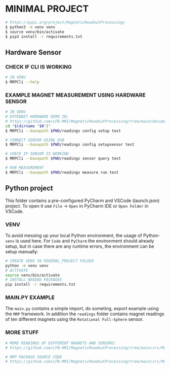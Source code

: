 # MINIMAL PROJECT


```bash
# https://pypi.org/project/MagneticReadoutProcessing/
$ python3 -m venv venv
$ source venv/bin/activate
$ pip3 install -r requirements.txt
```

## Hardware Sensor

### CHECK IF CLI IS WORKING
```bash
# IN VENV
$ MRPCli --help
```

### EXAMPLE MAGNET MEASUREMENT USING HARDWARE SENSOR

```bash
# IN VENV
# EXTENDET HARDWARE DEMO IN:
# https://github.com/LFB-MRI/MagneticReadoutProcessing/tree/main/documentation/colloquium/demo
cd "$(dirname "$0")"
$ MRPCli --basepath $PWD/readings config setup test

# CONNECT SENSOR USING USB
$ MRPCli --basepath $PWD/readings config setupsensor test

# CHECK IF SENSOR IS WORKING
$ MRPCli --basepath $PWD/readings sensor query test

# RUN MEASUREMENT
$ MRPCli --basepath $PWD/readings measure run test
```


## Python project

This folder contains a pre-configured PyCharm and VSCode (launch.json) project. To open it use `File` -> `Open` in PyCharm IDE or `Open Folder` in VSCode.

###  VENV

To avoid messing up your local Python environment, the usage of Python-`venv` is used here.
For `Code` and `PyCharm` the environment should already setup, but in case there are any runtime errors, the environment can be setup manually:

```bash
# CREATE VENV IN MINIMAL_PROJECT FOLDER
python -m venv venv
# ACTIVATE
source venv/bin/activate
# INSTALL NEEDED PACKAGES
pip install -r requirements.txt
```



### MAIN.PY EXAMPLE
The `main.py` contains a simple import, do someting, export example using the `MRP` framework.
In addition the `readings` folder contains magnet readings of ten different magnets using the `Rotational Full-Sphere` sensor.



### MORE STUFF


```bash
# MORE READINGS OF DIFFERENT MAGNETS AND SENSORS:
# https://github.com/LFB-MRI/MagneticReadoutProcessing/tree/main/src/MagneticReadoutProcessing/readings

# MRP PACKAGE SOURCE CODE
# https://github.com/LFB-MRI/MagneticReadoutProcessing/tree/main/src/MagneticReadoutProcessing/MRP
```

